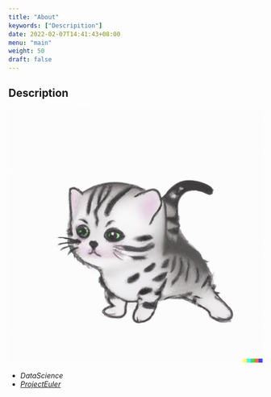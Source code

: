 ```yaml
---
title: "About"
keywords: ["Descripition"]
date: 2022-02-07T14:41:43+08:00
menu: "main"
weight: 50
draft: false
---
```


## Description

![mycat](/cat.png)

- *DataScience*
- [*ProjectEuler*](https://projecteuler.net/)
